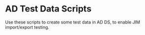 # AD Test Data Scripts
Use these scripts to create some test data in AD DS, to enable JIM import/export testing.